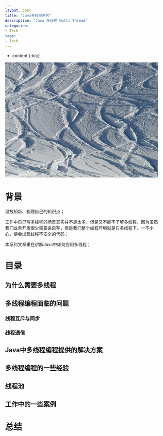 ```yaml
---
layout: post
title: "Java多线程系列"
description: "Java 多线程 Multi Thread"
categories: 
- Tech
tags:
- Tech
---
```


* content
{:toc}

![Metrics](/css/pics/2017-11-13-multi-thread.jpg)

# 背景
温故知新、梳理自己的知识点；

工作中自己写多线程的场景其实并不是太多，但是又不能不了解多线程，因为虽然我们业务开发很少需要亲自写，但是我们整个编程环境就是在多线程下，一不小心，便会出现线程不安全的代码；

本系列文章重在讲解Java中如何应用多线程；

# 目录

## 为什么需要多线程

## 多线程编程面临的问题

### 线程互斥与同步

### 线程通信

## Java中多线程编程提供的解决方案

## 多线程编程的一些经验

## 线程池

## 工作中的一些案例

# 总结
